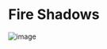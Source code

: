 # Fire Shadows


![image](https://github.com/ElGatoFiestero/TutorialTemasNintendoSwitch/assets/159089859/bfd414e1-da8a-4f1a-a8a6-0c83fecbbca2)
